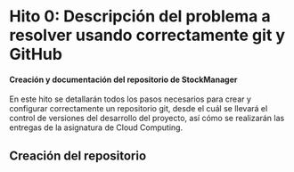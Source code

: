 # Hito 0: Descripción del problema a resolver usando correctamente git y GitHub
#### Creación y documentación del repositorio de StockManager
En este hito se detallarán todos los pasos necesarios para crear y configurar correctamente un repositorio git, desde el cuál se llevará el control de versiones del desarrollo del proyecto, así cómo se realizarán las entregas de la asignatura de Cloud Computing.
## Creación del repositorio
